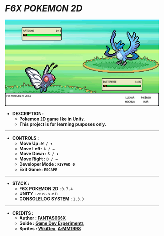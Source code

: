 # _F6X POKEMON 2D_

![THUMBNAIL](Resources/Img/Thumbnail.png)

- **DESCRIPTION :**
  - **Pokemon 2D game like in Unity.**
  - **This project is for learning purposes only.**

---

- **CONTROLS :**
  - **Move Up : `W / ↑`**
  - **Move Left : `A / ←`**
  - **Move Down : `S / ↓`**
  - **Move Right : `D / →`**
  - **Developer Mode : `KEYPAD 0`**
  - **Exit Game : `ESCAPE`**

---

- **STACK :**
  - **F6X POKEMON 2D** : `0.7.4`
  - **UNITY** : `2019.3.6f1`
  - **CONSOLE LOG SYSTEM** : `1.3.0`

---

- **CREDITS :**
  - **Author : [FANTAS666X](https://github.com/FANTAS666IXI)**
  - **Guide : [Game Dev Experiments](https://www.youtube.com/watch?v=_Pm16a18zy8&list=PLLf84Zj7U26kfPQ00JVI2nIoozuPkykDX&index=1)**
  - **Sprites : [WikiDex](https://www.wikidex.net/wiki/WikiDex), [ArMM1998](https://opengameart.org/content/zelda-like-tilesets-and-sprites)**